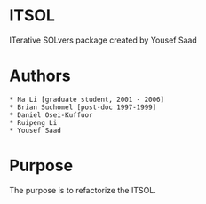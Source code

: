# ITSOL
ITerative SOLvers package created by Yousef Saad

# Authors
    * Na Li [graduate student, 2001 - 2006]
    * Brian Suchomel [post-doc 1997-1999]
    * Daniel Osei-Kuffuor
    * Ruipeng Li
    * Yousef Saad


# Purpose
The purpose is to refactorize the ITSOL.
